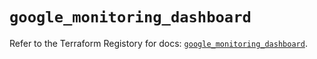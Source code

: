 # `google_monitoring_dashboard`

Refer to the Terraform Registory for docs: [`google_monitoring_dashboard`](https://registry.terraform.io/providers/hashicorp/google-beta/4.68.0/docs/resources/google_monitoring_dashboard).
